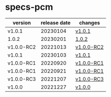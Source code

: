 # specs-pcm	


|version|release date|changes|
|---|---|---|
|v1.0.1|20230104|[v1.0.1](./v1.0.1-20230104.md)|
|1.0.2|20230201|[1.0.2](./1.0.2-20230201.md)|
|v1.0.0-RC2|20221013|[v1.0.0-RC2](./v1.0.0-RC2-20221013.md)|
|v1.0.1|20230103|[v1.0.1](./v1.0.1-20230103.md)|
|v1.0.0-RC1|20220920|[v1.0.0-RC1](./v1.0.0-RC1-20220920.md)|
|v1.0.0-RC1|20220921|[v1.0.0-RC1](./v1.0.0-RC1-20220921.md)|
|v1.0.0-RC3|20221207|[v1.0.0-RC3](./v1.0.0-RC3-20221207.md)|
|v1.0.0|20221227|[v1.0.0](./v1.0.0-20221227.md)|
